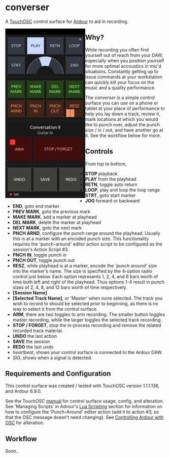# converser
A [TouchOSC](https://hexler.net/touchosc) control surface for [Ardour](https://ardour.org/) to aid in recording.

<img align="left" src="screenshot.png">

## Why?

While recording you often find yourself out of reach from your DAW, especially when you position yourself for more optimal accoustics in mic'd situations. Constantly getting up to issue commands at your workstation can quickly kill your focus on the music and a quality performance.

The _converser_ is a simple control surface you can use on a phone or tablet at your place of performance to help you lay down a track, review it, mark locations at which you would like to punch over, adjust the punch size / in / out, and have another go at it. See the workflow below for more.

## Controls

From top to bottom,
* __STOP__ playback
* __PLAY__ from the playhead
* __RETN__, toggle auto return
* __LOOP__, play and loop the loop range
* __STRT__, goto start marker
* __JOG__ forward or backward
* __END__, goto end marker
* __PREV MARK__, goto the previous mark
* __MAKE MARK__, add a marker at playhead
* __DEL MARK__, delete the marker at playhead
* __NEXT MARK__, goto the next mark
* __PNCH ARND__, configure the punch range around the playhead. Usually this is at a marker with an encoded punch size. This functionality requires the 'punch-around' editor action script to be configured as the session's Action Script #3.
* __PNCH IN__, toggle punch in
* __PNCH OUT__, toggle punch out
* __RESZ__, while playhead is at a marker, encode the _'punch around'_ size into the marker's name. The size is specified by the 4-option radio control just below. Each option represents 1, 2, 4, and 6 bars worth of time both left and right of the playhead. Thus options 1-4 result in punch sizes of 2, 4, 8, and 12 bars worth of time respectively.
* __[Session Name]__
* __[Selected Track Name]__, or 'Master' when none selected. The track you wish to record to should be selected prior to beginning, as there is no way to select it from the control surface.
* __ARM__, there are two toggles to arm recording. The smaller button toggles master recording, while the larger toggles the selected track recording.
* __STOP / FORGET__, stop the in-process recording and remove the related recorded track material.
* __UNDO__ the last action
* __SAVE__ the session
* __REDO__ the last undo
* _heartbeat_, shows your control surface is connected to the Ardour DAW.
* _SIG_, shows when a signal is detected.

## Requirements and Configuration

This control surface was created / tested with TouchOSC version 1.1.1.136, and Ardour 6.9.0.

See the TouchOSC [manual](https://hexler.net/touchosc/manual/introduction) for control surface usage, config, and alteration. See 'Managing Scripts' in Adrour's [Lua Scripting](https://manual.ardour.org/lua-scripting/) section for information on how to configure the 'Punch-Around' editor action (add it to action #3, so that the OSC message doesn't need changing). See [Controlling Ardour with OSC](https://manual.ardour.org/using-control-surfaces/controlling-ardour-with-osc/) for alteration.

## Workflow

Soon..
